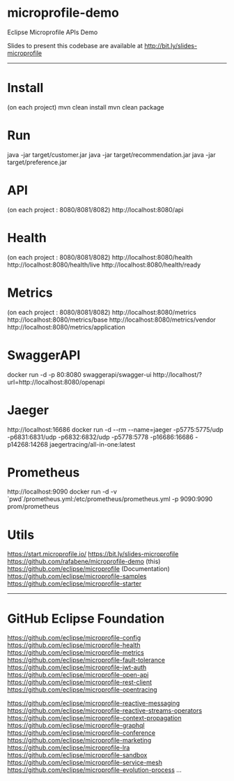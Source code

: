 # microprofile-demo
Eclipse Microprofile APIs Demo

Slides to present this codebase are available at <http://bit.ly/slides-microprofile>

---

# Install
(on each project)
mvn clean install
mvn clean package

# Run
java -jar target/customer.jar
java -jar target/recommendation.jar
java -jar target/preference.jar

# API
(on each project : 8080/8081/8082)
http://localhost:8080/api

# Health
(on each project : 8080/8081/8082)
http://localhost:8080/health
http://localhost:8080/health/live
http://localhost:8080/health/ready

# Metrics
(on each project : 8080/8081/8082)
http://localhost:8080/metrics
http://localhost:8080/metrics/base
http://localhost:8080/metrics/vendor
http://localhost:8080/metrics/application

# SwaggerAPI
docker run -d -p 80:8080 swaggerapi/swagger-ui
http://localhost/?url=http://localhost:8080/openapi

# Jaeger
http://localhost:16686
docker run -d --rm --name=jaeger -p5775:5775/udp -p6831:6831/udp -p6832:6832/udp -p5778:5778 -p16686:16686 -p14268:14268 jaegertracing/all-in-one:latest

# Prometheus
http://localhost:9090
docker run -d -v \`pwd`/prometheus.yml:/etc/prometheus/prometheus.yml -p 9090:9090 prom/prometheus

# Utils
https://start.microprofile.io/
https://bit.ly/slides-microprofile
https://github.com/rafabene/microprofile-demo (this)
https://github.com/eclipse/microprofile (Documentation)
https://github.com/eclipse/microprofile-samples
https://github.com/eclipse/microprofile-starter

---

# GitHub Eclipse Foundation
https://github.com/eclipse/microprofile-config
https://github.com/eclipse/microprofile-health
https://github.com/eclipse/microprofile-metrics
https://github.com/eclipse/microprofile-fault-tolerance
https://github.com/eclipse/microprofile-jwt-auth
https://github.com/eclipse/microprofile-open-api
https://github.com/eclipse/microprofile-rest-client
https://github.com/eclipse/microprofile-opentracing

https://github.com/eclipse/microprofile-reactive-messaging
https://github.com/eclipse/microprofile-reactive-streams-operators
https://github.com/eclipse/microprofile-context-propagation
https://github.com/eclipse/microprofile-graphql
https://github.com/eclipse/microprofile-conference
https://github.com/eclipse/microprofile-marketing
https://github.com/eclipse/microprofile-lra
https://github.com/eclipse/microprofile-sandbox
https://github.com/eclipse/microprofile-service-mesh
https://github.com/eclipse/microprofile-evolution-process
...